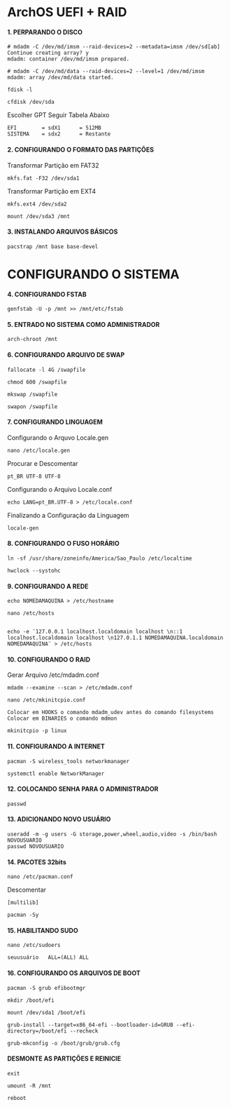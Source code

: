 # ArchOS UEFI + RAID

#### 1. PERPARANDO O DISCO

```
# mdadm -C /dev/md/imsm --raid-devices=2 --metadata=imsm /dev/sd[ab]
Continue creating array? y
mdadm: container /dev/md/imsm prepared.
```
```
# mdadm -C /dev/md/data --raid-devices=2 --level=1 /dev/md/imsm
mdadm: array /dev/md/data started.
```

```
fdisk -l
```
```
cfdisk /dev/sda
```
Escolher GPT Seguir Tabela Abaixo
```
EFI        = sdX1      = 512MB 
SISTEMA    = sdx2      = Restante
```
#### 2. CONFIGURANDO O FORMATO DAS PARTIÇÕES

Transformar Partição em FAT32
```
mkfs.fat -F32 /dev/sda1
```
Transformar Partição em EXT4
```
mkfs.ext4 /dev/sda2
```
```
mount /dev/sda3 /mnt
```

#### 3. INSTALANDO ARQUIVOS BÁSICOS
```
pacstrap /mnt base base-devel
```
# CONFIGURANDO O SISTEMA

#### 4. CONFIGURANDO FSTAB  
```
genfstab -U -p /mnt >> /mnt/etc/fstab
```
#### 5. ENTRADO NO SISTEMA COMO ADMINISTRADOR 
```
arch-chroot /mnt
```
#### 6. CONFIGURANDO ARQUIVO DE SWAP
```
fallocate -l 4G /swapfile
```
```
chmod 600 /swapfile
```
```
mkswap /swapfile
```
```
swapon /swapfile
```
#### 7. CONFIGURANDO LINGUAGEM
Configurando o Arquvo Locale.gen
```
nano /etc/locale.gen
```
Procurar e Descomentar
```
pt_BR UTF-8 UTF-8
```
Configurando o Arquivo Locale.conf
```
echo LANG=pt_BR.UTF-8 > /etc/locale.conf
```
Finalizando a Configuração da Linguagem
```
locale-gen
```
#### 8. CONFIGURANDO O FUSO HORÁRIO
```
ln -sf /usr/share/zoneinfo/America/Sao_Paulo /etc/localtime
```
```
hwclock --systohc
```

#### 9. CONFIGURANDO A REDE
```
echo NOMEDAMAQUINA > /etc/hostname
```
```
nano /etc/hosts
```
```

echo -e ¨127.0.0.1 localhost.localdomain localhost \n::1 localhost.localdomain localhost \n127.0.1.1 NOMEDAMAQUINA.localdomain NOMEDAMAQUINA¨ > /etc/hosts
```
#### 10. CONFIGURANDO O RAID
Gerar Arquivo /etc/mdadm.conf
```
mdadm --examine --scan > /etc/mdadm.conf
```
```
nano /etc/mkinitcpio.conf
```
```
Colocar em HOOKS o comando mdadm_udev antes do comando filesystems
Colocar em BINARIES o comando mdmon
```
```
mkinitcpio -p linux
```

#### 11. CONFIGURANDO A INTERNET
```
pacman -S wireless_tools networkmanager
```
```
systemctl enable NetworkManager
```
#### 12. COLOCANDO SENHA PARA O ADMINISTRADOR
```
passwd
```
#### 13. ADICIONANDO NOVO USUÁRIO
```
useradd -m -g users -G storage,power,wheel,audio,video -s /bin/bash NOVOUSUARIO
passwd NOVOUSUARIO
```
#### 14. PACOTES 32bits
```
nano /etc/pacman.conf
```
Descomentar
```
[multilib]
```
```
pacman -Sy
```

#### 15. HABILITANDO SUDO
```
nano /etc/sudoers
```
```
seuusuário   ALL=(ALL) ALL
```
#### 16. CONFIGURANDO OS ARQUIVOS DE BOOT
```
pacman -S grub efibootmgr
```
```
mkdir /boot/efi
```
```
mount /dev/sda1 /boot/efi
```
```
grub-install --target=x86_64-efi --bootloader-id=GRUB --efi-directory=/boot/efi --recheck
```
```
grub-mkconfig -o /boot/grub/grub.cfg
```

#### DESMONTE AS PARTIÇÕES E REINICIE
```
exit
```
```
umount -R /mnt
```
```
reboot
```
